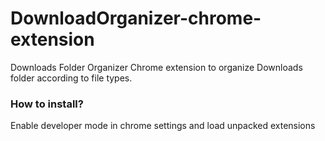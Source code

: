# DownloadOrganizer-chrome-extension

Downloads Folder Organizer 
Chrome extension to organize Downloads folder according to file types.

### How to install?
Enable developer mode in chrome settings and load unpacked extensions
